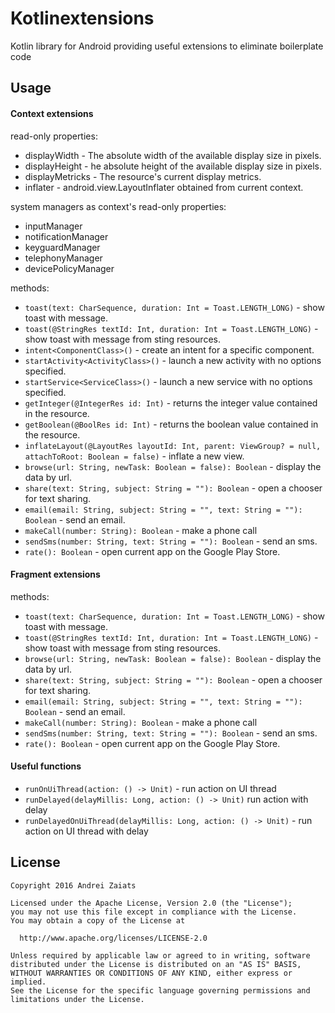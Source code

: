 # Kotlinextensions
Kotlin library for Android providing useful extensions to eliminate boilerplate code

## Usage

#### Context extensions

read-only properties:

- displayWidth - The absolute width of the available display size in pixels.
- displayHeight - he absolute height of the available display size in pixels.
- displayMetricks - The resource's current display metrics.
- inflater - android.view.LayoutInflater obtained from current context.

system managers as context's read-only properties:

- inputManager
- notificationManager
- keyguardManager
- telephonyManager
- devicePolicyManager

methods:

- `toast(text: CharSequence, duration: Int = Toast.LENGTH_LONG)` - show toast with message.
- `toast(@StringRes textId: Int, duration: Int = Toast.LENGTH_LONG)` - show toast with message from sting resources.
- `intent<ComponentClass>()` - create an intent for a specific component.
- `startActivity<ActivityClass>()` - launch a new activity with no options specified.
- `startService<ServiceClass>()` - launch a new service with no options specified.
- `getInteger(@IntegerRes id: Int)` - returns the integer value contained in the resource.
- `getBoolean(@BoolRes id: Int)` - returns the boolean value contained in the resource.
- `inflateLayout(@LayoutRes layoutId: Int, parent: ViewGroup? = null, attachToRoot: Boolean = false)` - inflate a new view.
- `browse(url: String, newTask: Boolean = false): Boolean` - display the data by url.
- `share(text: String, subject: String = ""): Boolean` - open a chooser for text sharing.
- `email(email: String, subject: String = "", text: String = ""): Boolean` - send an email.
- `makeCall(number: String): Boolean` - make a phone call
- `sendSms(number: String, text: String = ""): Boolean` - send an sms.
- `rate(): Boolean` - open current app on the Google Play Store.

#### Fragment extensions

methods:

- `toast(text: CharSequence, duration: Int = Toast.LENGTH_LONG)` - show toast with message.
- `toast(@StringRes textId: Int, duration: Int = Toast.LENGTH_LONG)` - show toast with message from sting resources.
- `browse(url: String, newTask: Boolean = false): Boolean` - display the data by url.
- `share(text: String, subject: String = ""): Boolean` - open a chooser for text sharing.
- `email(email: String, subject: String = "", text: String = ""): Boolean` - send an email.
- `makeCall(number: String): Boolean` - make a phone call
- `sendSms(number: String, text: String = ""): Boolean` - send an sms.
- `rate(): Boolean` - open current app on the Google Play Store.

#### Useful functions

- `runOnUiThread(action: () -> Unit)` - run action on UI thread
- `runDelayed(delayMillis: Long, action: () -> Unit)` run action with delay
- `runDelayedOnUiThread(delayMillis: Long, action: () -> Unit)` - run action on UI thread with delay

## License
    Copyright 2016 Andrei Zaiats

    Licensed under the Apache License, Version 2.0 (the "License");
    you may not use this file except in compliance with the License.
    You may obtain a copy of the License at

      http://www.apache.org/licenses/LICENSE-2.0

    Unless required by applicable law or agreed to in writing, software
    distributed under the License is distributed on an "AS IS" BASIS,
    WITHOUT WARRANTIES OR CONDITIONS OF ANY KIND, either express or implied.
    See the License for the specific language governing permissions and
    limitations under the License.
